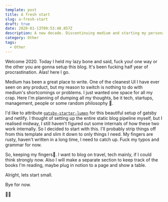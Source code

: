 ```yaml
---
template: post
title: A fresh start
slug: a-fresh-start
draft: true
date: 2020-01-13T09:53:48.857Z
description: A new decade. Discontinuing medium and starting my personal blog.
category: Other
tags:
  - Other
---
```

Welcome 2020. Today I held my lazy bone and said, fuck you! one way or the other you are gonna setup this blog. It's been fucking half year of procrastination. Alas! here I go. 

Medium has been a great place to write. One of the cleanest UI I have ever seen on any product, but my reason to switch is nothing to do with medium's shortcomings or problems. I just wanted one space for all my crap. Here I'm planning of dumping all my thoughts, be it tech, startups, management, people or some random philosophy 🙊. 

I'd like to attribute [`gatsby-starter-lumen`](https://github.com/alxshelepenok/gatsby-starter-lumen) for this beautiful setup of gatsby and netlify. I thought of setting up the entire static blog pipeline myself, but I realised midway, I still haven't figured out some internals of how these two work internally. So I decided to start with this. I'll probably strip things off from this template and slim it down to only things I need. My fingers are rusty, haven't written in a long time, I need to catch up. Fuck my typos and grammar for now.

So, keeping my fingers🤞. I want to blog on travel, tech  mainly, if I could think strongly now. Also I will make a separate section to keep track of the books I'm reading, maybe plug in notion to a page and show a table.

Alright, lets start small.

Bye for now.

👋🏻
